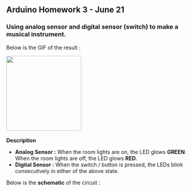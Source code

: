 ## Arduino Homework 3 - June 21

### Using analog sensor and digital sensor (switch) to make a musical instrument.

Below is the GIF of the result :

<img src="https://github.com/ronit-singh/Intro_to_IM/blob/main/June%2021/musictone.jpg" height="200"> &emsp;&emsp;&emsp; 

**Description**

- **Analog Sensor :** When the room lights are on, the LED glows **GREEN**. When the room lights are off, the LED glows **RED**.
- **Digital Sensor :** When the switch / button is pressed, the LEDs blink consecutively in either of the above state.

Below is the **schematic** of the circuit :



